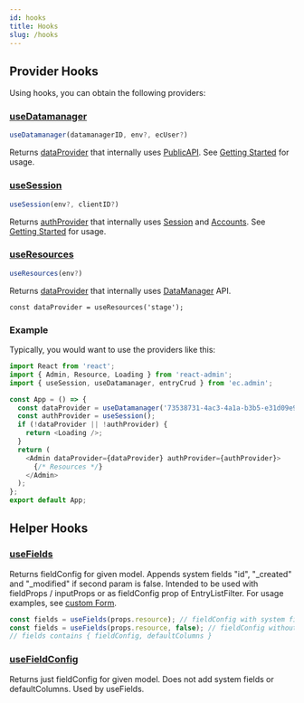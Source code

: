 ```yaml
---
id: hooks
title: Hooks
slug: /hooks
---
```


## Provider Hooks

Using hooks, you can obtain the following providers:

### [useDatamanager](https://github.com/entrecode/ec.admin/blob/master/src/hooks/useDatamanager.tsx)

```ts
useDatamanager(datamanagerID, env?, ecUser?)
```

Returns [dataProvider](https://marmelab.com/react-admin/Admin.html#dataprovider) that internally uses [PublicAPI](https://entrecode.github.io/ec.sdk/#publicapi). See [Getting Started](./getting-started) for usage.

### [useSession](https://github.com/entrecode/ec.admin/blob/master/src/hooks/useSession.tsx)

```ts
useSession(env?, clientID?)
```

Returns [authProvider](https://marmelab.com/react-admin/Admin.html#authprovider) that internally uses [Session](https://entrecode.github.io/ec.sdk/#session) and [Accounts](https://entrecode.github.io/ec.sdk/#accounts). See [Getting Started](./getting-started) for usage.

### [useResources](https://github.com/entrecode/ec.admin/blob/master/src/hooks/useResources.tsx)

```ts
useResources(env?)
```

Returns [dataProvider](https://marmelab.com/react-admin/Admin.html#dataprovider) that internally uses [DataManager](https://entrecode.github.io/ec.sdk/#datamanager) API.

```
const dataProvider = useResources('stage');

```

### Example

Typically, you would want to use the providers like this:

```js
import React from 'react';
import { Admin, Resource, Loading } from 'react-admin';
import { useSession, useDatamanager, entryCrud } from 'ec.admin';

const App = () => {
  const dataProvider = useDatamanager('73538731-4ac3-4a1a-b3b5-e31d09e94d42'); // datamanagerID
  const authProvider = useSession();
  if (!dataProvider || !authProvider) {
    return <Loading />;
  }
  return (
    <Admin dataProvider={dataProvider} authProvider={authProvider}>
      {/* Resources */}
    </Admin>
  );
};
export default App;
```

## Helper Hooks

### [useFields](https://github.com/entrecode/ec.admin/blob/master/src/hooks/useFields.tsx)

Returns fieldConfig for given model. Appends system fields "id", "\_created" and "\_modified" if second param is false. Intended to be used with fieldProps / inputProps or as fieldConfig prop of EntryListFilter.
For usage examples, see [custom Form](./custom-form).

```js
const fields = useFields(props.resource); // fieldConfig with system fields
const fields = useFields(props.resource, false); // fieldConfig without system fields
// fields contains { fieldConfig, defaultColumns }
```

### [useFieldConfig](https://github.com/entrecode/ec.admin/blob/master/src/hooks/useFields.tsx)

Returns just fieldConfig for given model. Does not add system fields or defaultColumns. Used by useFields.
